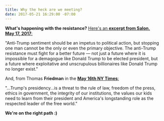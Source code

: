 ```yaml
---
title: Why the heck are we meeting?
date: 2017-05-21 16:29:00 -07:00
---
```


**What's happening with the resistance?**  [Here's an **excerpt from Salon, May 17, 2017**:  ](http://www.salon.com/2017/05/17/future-of-the-resistance-where-does-the-anti-trump-movement-go-from-here/)


"Anti-Trump sentiment should be an impetus to political action, but stopping one man cannot be the only or even the primary objective. The anti-Trump resistance must fight for a better future — not just a future where it is impossible for a demagogue like Donald Trump to be elected president, but a future where exploitative and unscrupulous billionaires like Donald Trump no longer exist."

And, from Thomas **Friedman** in the [**May 16th NY Times**:](https://www.nytimes.com/2017/05/16/opinion/trump-republicans-2018-elections.html?_r=0)

"...Trump's presidency...is a threat to the rule of law, freedom of the press, ethics in government, the integrity of our institutions, the values our kids need to learn from their president and America's longstanding role as the respected leader of the free world."



**We're on the right path :)**

